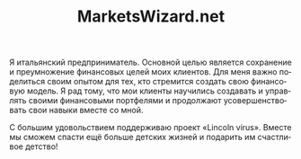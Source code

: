 ﻿---
layout: post-ea

title: MarketsWizard.net
logo: marketswizard_net.png

socials:
  - icon: skype
    link: skype:sunalex83?chat
  - icon: facebook-square
    link: https://www.facebook.com/RosatiAle
  - icon: linkedin
    link: https://www.linkedin.com/in/alessandrorosati
  - icon: marketswizard
    link: http://marketswizard.net/

category: friends
order: 6

lang: ru
ref: marketswizard_net_friend
---

Я итальянский предприниматель. 
Основной целью является сохранение и преумножение финансовых целей моих клиентов.
Для меня важно поделиться своим опытом для тех, кто стремится создать свою финансовую модель.
Я рад тому, что мои клиенты научились создавать и управлять своими финансовыми портфелями и продолжают усовершенствовать свои навыки вместе со мной.

С большим удовольствием поддерживаю проект «Lincoln virus».
Вместе мы сможем спасти ещё больше детских жизней и подарить им счастливое детство!
